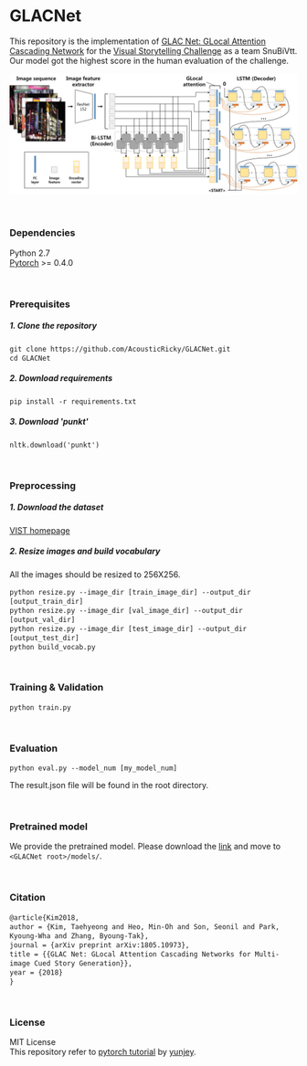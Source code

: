 # GLACNet

This repository is the implementation of [GLAC Net: GLocal Attention Cascading Network](https://arxiv.org/abs/1805.10973) for the [Visual Storytelling Challenge](http://www.visionandlanguage.net/workshop2018) as a team SnuBiVtt. Our model got the highest score in the human evaluation of the challenge.

![Architecture of GLocal Attention Cascading Network](misc/architecture.jpg)

<br>


### Dependencies
Python 2.7<br>
[Pytorch](https://pytorch.org) >= 0.4.0

<br>

### Prerequisites

##### 1. Clone the repository
```
git clone https://github.com/AcousticRicky/GLACNet.git
cd GLACNet
```

##### 2. Download requirements
```
pip install -r requirements.txt
```

##### 3. Download 'punkt'
```{.python}
nltk.download('punkt')
```

<br>

### Preprocessing

##### 1. Download the dataset
[VIST homepage](http://visionandlanguage.net/VIST/dataset.html)

##### 2. Resize images and build vocabulary
All the images should be resized to 256X256.
```
python resize.py --image_dir [train_image_dir] --output_dir [output_train_dir]
python resize.py --image_dir [val_image_dir] --output_dir [output_val_dir]
python resize.py --image_dir [test_image_dir] --output_dir [output_test_dir]
python build_vocab.py
```

<br>

### Training & Validation

```
python train.py
```

<br>

### Evaluation

```
python eval.py --model_num [my_model_num]
```
The result.json file will be found in the root directory.

<br>


### Pretrained model

We provide the pretrained model.
Please download the [link](https://drive.google.com/drive/folders/10vBPeETCKZfdOr2zenB_WlmKDcRBHmYR?usp=sharing) and move to `<GLACNet root>/models/`.

<br>

### Citation

```
@article{Kim2018,
author = {Kim, Taehyeong and Heo, Min-Oh and Son, Seonil and Park, Kyoung-Wha and Zhang, Byoung-Tak},
journal = {arXiv preprint arXiv:1805.10973},
title = {{GLAC Net: GLocal Attention Cascading Networks for Multi-image Cued Story Generation}},
year = {2018}
}
```

<br>

### License

MIT License<br>
This repository refer to [pytorch tutorial](https://github.com/yunjey/pytorch-tutorial) by [yunjey](https://github.com/yunjey).


